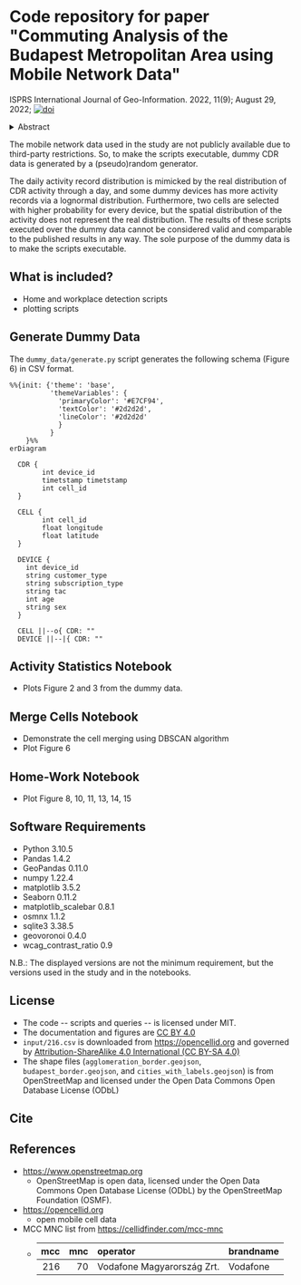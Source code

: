 # Code repository for paper "Commuting Analysis of the Budapest Metropolitan Area using Mobile Network Data"

ISPRS International Journal of Geo-Information. 2022, 11(9); August 29, 2022; [![doi](https://img.shields.io/badge/DOI-10.3390/ijgi11090466-blue.svg)](https://www.mdpi.com/2220-9964/11/9/466)

<details>
  <summary>Abstract</summary>
  The analysis of human movement patterns based on mobile network data makes it possible to examine a very large population cost-effectively and has led to several discoveries about human dynamics. However, the application of this data source is still not common practice. The goal of this study was to analyze the commuting tendencies of the Budapest Metropolitan Area using mobile network data as a case study and propose an automatized alternative approach to the current, questionnaire-based method, as commuting is predominantly analyzed by the census, which is performed only once in a decade in Hungary. To analyze commuting, the home and work locations of cell phone subscribers were determined based on their appearances during and outside working hours. The detected home locations of the subscribers were compared to census data at a settlement level. Then, the settlement and district level commuting tendencies were identified and compared to the findings of census-based sociological studies. It was found that the commuting analysis based on mobile network data strongly correlated with the census-based findings, even though home and work locations were estimated by statistical methods. All the examined aspects, including commuting from sectors of the agglomeration to the districts of Budapest and the age-group-based distribution of the commuters, showed that mobile network data could be an automatized, fast, cost-effective, and relatively accurate way of analyzing commuting, that could provide a powerful tool for sociologists interested in commuting.
</details>


The mobile network data used in the study are not publicly available due to third-party restrictions. So, to make the scripts executable, dummy CDR data is generated by a (pseudo)random generator.

The daily activity record distribution is mimicked by the real distribution of CDR activity through a day, and some dummy devices has more activity records via a lognormal distribution. Furthermore, two cells are selected with higher probability for every device, but the spatial distribution of the activity does not represent the real distribution.
The results of these scripts executed over the dummy data cannot be considered valid and comparable to the published results in any way.
The sole purpose of the dummy data is to make the scripts executable.


## What is included?

- Home and workplace detection scripts
- plotting scripts


## Generate Dummy Data

The `dummy_data/generate.py` script generates the following schema (Figure 6) in CSV format.

```mermaid
%%{init: {'theme': 'base',
          'themeVariables': {
            'primaryColor': '#E7CF94',
            'textColor': '#2d2d2d',
            'lineColor': '#2d2d2d'
            }
          }
    }%%
erDiagram

  CDR {
        int device_id
        timetstamp timetstamp
        int cell_id
  }

  CELL {
        int cell_id
        float longitude
        float latitude
  }

  DEVICE {
    int device_id
    string customer_type
    string subscription_type
    string tac
    int age
    string sex
  }

  CELL ||--o{ CDR: ""
  DEVICE ||--|{ CDR: ""
```

## Activity Statistics Notebook

- Plots Figure 2 and 3 from the dummy data.


## Merge Cells Notebook

- Demonstrate the cell merging using DBSCAN algorithm
- Plot Figure 6


## Home-Work Notebook

- Plot Figure 8, 10, 11, 13, 14, 15


## Software Requirements

- Python 3.10.5
- Pandas 1.4.2
- GeoPandas 0.11.0
- numpy 1.22.4
- matplotlib 3.5.2
- Seaborn 0.11.2
- matplotlib_scalebar 0.8.1
- osmnx 1.1.2
- sqlite3 3.38.5
- geovoronoi 0.4.0
- wcag_contrast_ratio 0.9

N.B.: The displayed versions are not the minimum requirement, but the versions used in the study and in the notebooks.


## License

- The code -- scripts and queries -- is licensed under MIT.
- The documentation and figures are [CC BY 4.0](https://creativecommons.org/licenses/by/4.0/)
- `input/216.csv` is downloaded from https://opencellid.org and governed by [Attribution-ShareAlike 4.0 International (CC BY-SA 4.0)](https://creativecommons.org/licenses/by-sa/4.0/)
- The shape files (`agglomeration_border.geojson`, `budapest_border.geojson`, and `cities_with_labels.geojson`) is from OpenStreetMap and licensed under the Open Data Commons Open Database License (ODbL)


## Cite




## References

- https://www.openstreetmap.org
    - OpenStreetMap is open data, licensed under the Open Data Commons Open Database License (ODbL) by the OpenStreetMap Foundation (OSMF).
- https://opencellid.org
    - open mobile cell data
- MCC MNC list from https://cellidfinder.com/mcc-mnc
    - |mcc|mnc|operator                  |brandname|
      |--:|--:|:-------------------------|:--------|
      |216| 70|Vodafone Magyarország Zrt.|Vodafone |
